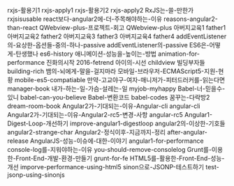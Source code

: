 rxjs-활용기1 rxjs-apply1
rxjs-활용기2 rxjs-apply2
RxJS는-쓸-만한가 rxjsisusable
react보다-angular2에-더-주목해야하는-이유 reasons-angular2-than-react
QWebview-plus-프로젝트-회고 QWebview-plus
아버지교육1  father1
아버지교육2  father2
아버지교육3  father3
아버지교육4  father4
addEventListener의-요상한-옵션들-중의-하나-passive addEventListener의-passive
ES6은-어떻게-탄생했나 es6-history
애니메이션-성능을-높이는-방법 animation-for-performance
진화의시작 2016-fetrend
아이의-시선 childview
빌딩부자들 building-rich
뱀의-뇌에게-말을-걸지마라
모바일-브라우저-ECMAScript5-지원-현황 mobile-es5-compatiable
만약-고교야구-여자-매니저가-피터드러커를-읽는다면 manager-book
내가-하는-일-가슴-설레는-일 myjob-myhappy
Babel-너-믿을수-있니  babel-can-you-believe
Babel-변환코드  babel-codes
꿈꾸는-다락방2  dream-room-book
Angular2가-기대되는-이유-Angular-cli angular-cli
Angular2가-기대되는-이유-Angular2-rc5-변경-사항  angular-rc5
Angular1-Digest-Loop-개선하기 improve-angular1-digestloop
angular2의-이상한-기호들 angular2-strange-char
Angular2-정식이후-지금까지-정리 after-angular-release
AngularJS-성능-이슈에-대한-이야기 angular1-for-performance
console-log를-지워야하는-이유 you-should-remove-consolelog
Grunt를-이용한-Front-End-개발-환경-만들기  grunt-for-fe
HTML5를-활용한-Front-End-성능-개선  imporve-performance-using-html5
sinon으로-JSONP-테스트하기 test-jsonp-using-sinonjs